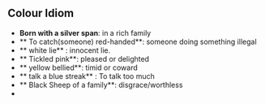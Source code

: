 ## Colour  Idiom

- **Born with a silver span**: in a rich family 
-  ** To catch(someone) red-handed**: someone doing something illegal
-  ** white lie** : innocent lie.
-   ** Tickled pink**: pleased or delighted
-   ** yellow bellied**: timid or coward
-   ** talk a blue streak** : To talk too much
-   ** Black Sheep of a family**: disgrace/worthless
-   